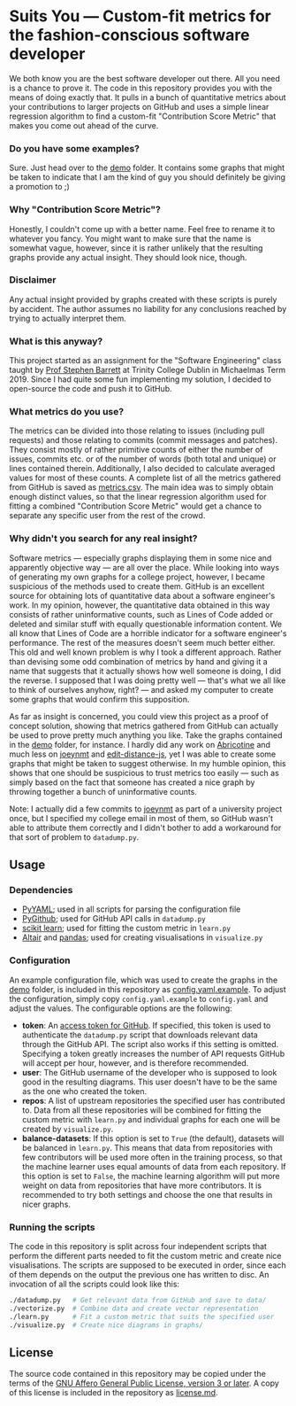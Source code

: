 # Suits You — Custom-fit metrics for the fashion-conscious software developer

We both know you are the best software developer out there. All you need
is a chance to prove it. The code in this repository provides you with
the means of doing exactly that. It pulls in a bunch of quantitative
metrics about your contributions to larger projects on GitHub and uses
a simple linear regression algorithm to find a custom-fit "Contribution
Score Metric" that makes you come out ahead of the curve.

### Do you have some examples?

Sure. Just head over to the [demo](demo/) folder. It contains some
graphs that might be taken to indicate that I am the kind of guy you
should definitely be giving a promotion to ;)

### Why "Contribution Score Metric"?

Honestly, I couldn't come up with a better name. Feel free to rename
it to whatever you fancy. You might want to make sure that the name is
somewhat vague, however, since it is rather unlikely that the resulting
graphs provide any actual insight. They should look nice, though.

### Disclaimer

Any actual insight provided by graphs created with these scripts is
purely by accident. The author assumes no liability for any conclusions
reached by trying to actually interpret them.

### What is this anyway?

This project started as an assignment for the "Software Engineering"
class taught by [Prof Stephen Barrett] at Trinity College Dublin in
Michaelmas Term 2019. Since I had quite some fun implementing my solution,
I decided to open-source the code and push it to GitHub.

[Prof Stephen Barrett]: https://www.scss.tcd.ie/Stephen.Barrett/

### What metrics do you use?

The metrics can be divided into those relating to issues (including
pull requests) and those relating to commits (commit messages and
patches). They consist mostly of rather primitive counts of either the
number of issues, commits etc. or of the number of words (both total
and unique) or lines contained therein. Additionally, I also decided to
calculate averaged values for most of these counts. A complete list of all
the metrics gathered from GitHub is saved as [metrics.csv](metrics.csv).
The main idea was to simply obtain enough distinct values, so that the
linear regression algorithm used for fitting a combined "Contribution
Score Metric" would get a chance to separate any specific user from the
rest of the crowd.

### Why didn't you search for any real insight?

Software metrics — especially graphs displaying them in some nice and
apparently objective way — are all over the place. While looking into
ways of generating my own graphs for a college project, however, I became
suspicious of the methods used to create them. GitHub is an excellent
source for obtaining lots of quantitative data about a software engineer's
work. In my opinion, however, the quantitative data obtained in this way
consists of rather uninformative counts, such as Lines of Code added or
deleted and similar stuff with equally questionable information content.
We all know that Lines of Code are a horrible indicator for a software
engineer's performance. The rest of the measures doesn't seem much
better either.
This old and well known problem is why I took a different approach.
Rather than devising some odd combination of metrics by hand and giving
it a name that suggests that it actually shows how well someone is doing,
I did the reverse. I supposed that I was doing pretty well — that's
what we all like to think of ourselves anyhow, right? — and asked my
computer to create some graphs that would confirm this supposition.

As far as insight is concerned, you could view this project as a proof of
concept solution, showing that metrics gathered from GitHub can actually
be used to prove pretty much anything you like. Take the graphs contained
in the [demo](demo) folder, for instance. I hardly did any work on
[Abricotine] and much less on [joeynmt] and [edit-distance-js], yet I
was able to create some graphs that might be taken to suggest otherwise.
In my humble opinion, this shows that one should be suspicious to trust
metrics too easily — such as simply based on the fact that someone has
created a nice graph by throwing together a bunch of uninformative counts.

Note: I actually did a few commits to [joeynmt] as part of a university
project once, but I specified my college email in most of them, so
GitHub wasn't able to attribute them correctly and I didn't bother to
add a workaround for that sort of problem to `datadump.py`.

[Abricotine]: https://github.com/brrd/Abricotine/
[joeynmt]: https://github.com/joeynmt/joeynmt/
[edit-distance-js]: https://github.com/schulzch/edit-distance-js/


## Usage

### Dependencies

- [PyYAML]; used in all scripts for parsing the configuration file
- [PyGithub]; used for GitHub API calls in `datadump.py`
- [scikit learn]; used for fitting the custom metric in `learn.py`
- [Altair] and [pandas]; used for creating visualisations in
  `visualize.py`

[PyYAML]: https://pyyaml.org/
[PyGithub]: https://github.com/PyGithub/PyGithub/
[scikit learn]: https://scikit-learn.org/
[Altair]: https://altair-viz.github.io/
[pandas]: https://pandas.pydata.org/

### Configuration

An example configuration file, which was used to create the graphs
in the [demo](demo) folder, is included in this repository as
[config.yaml.example](config.yaml.example). To adjust the configuration,
simply copy `config.yaml.example` to `config.yaml` and adjust the
values. The configurable options are the following:

- **token**: An [access token for GitHub]. If specified, this token is
  used to authenticate the `datadump.py` script that downloads relevant
  data through the GitHub API. The script also works if this setting
  is omitted. Specifying a token greatly increases the number of API
  requests GitHub will accept per hour, however, and is therefore
  recommended.
- **user**: The GitHub username of the developer who is supposed to look
  good in the resulting diagrams. This user doesn't have to be the same
  as the one who created the token.
- **repos**: A list of upstream repositories the specified user has
  contributed to. Data from all these repositories will be combined for
  fitting the custom metric with `learn.py` and individual graphs for each
  one will be created by `visualize.py`.
- **balance-datasets**: If this option is set to `True` (the default),
  datasets will be balanced in `learn.py`. This means that data from
  repositories with few contributors will be used more often in the
  training process, so that the machine learner uses equal amounts of data
  from each repository. If this option is set to `False`, the machine
  learning algorithm will put more weight on data from repositories
  that have more contributors. It is recommended to try both settings
  and choose the one that results in nicer graphs.

[access token for GitHub]: https://github.blog/2013-05-16-personal-api-tokens/

### Running the scripts

The code in this repository is split across four independent scripts
that perform the different parts needed to fit the custom metric and
create nice visualisations. The scripts are supposed to be executed
in order, since each of them depends on the output the previous one
has written to disc. An invocation of all the scripts could look like
this:

```bash
./datadump.py   # Get relevant data from GitHub and save to data/
./vectorize.py  # Combine data and create vector representation
./learn.py      # Fit a custom metric that suits the specified user
./visualize.py  # Create nice diagrams in graphs/
```

## License

The source code contained in this repository may be copied under
the terms of the [GNU Affero General Public License, version 3 or
later][AGPL]. A copy of this license is included in the repository
as [license.md](license.md).

[AGPL]: https://www.gnu.org/licenses/agpl-3.0.en.html
